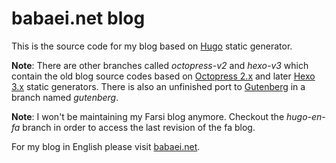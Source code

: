 babaei.net blog
===============

This is the source code for my blog based on [Hugo](https://github.com/gohugoio/hugo) static generator.

**Note**: There are other branches called _octopress-v2_ and _hexo-v3_ which contain the old blog source codes based on [Octopress 2.x](https://github.com/imathis/octopress) and later [Hexo 3.x](https://github.com/hexojs/hexo) static generators. There is also an unfinished port to [Gutenberg](https://github.com/Keats/gutenberg) in a branch named _gutenberg_.

**Note**: I won't be maintaining my Farsi blog anymore. Checkout the _hugo-en-fa_ branch in order to access the last revision of the fa blog.

For my blog in English please visit [babaei.net](https://www.babaei.net/).
